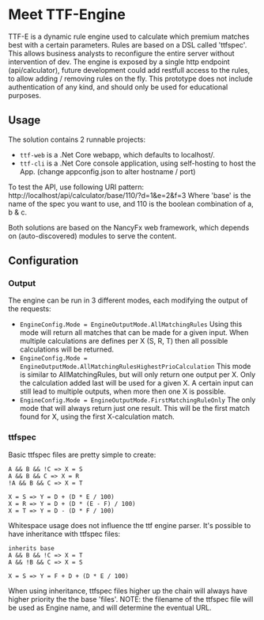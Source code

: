 # Meet TTF-Engine

TTF-E is a dynamic rule engine used to calculate which premium matches best with a certain parameters. Rules are based on a DSL called 'ttfspec'. This allows business analysts to reconfigure the entire server without intervention of dev. The engine is exposed by a single http endpoint (api/calculator), future development could add restfull access to the rules, to allow adding / removing rules on the fly. This prototype does not include authentication of any kind, and should only be used for educational purposes.

## Usage

The solution contains 2 runnable projects:
* `ttf-web` is a .Net Core webapp, which defaults to localhost/. 
* `ttf-cli` is a .Net Core console application, using self-hosting to host the App. (change appconfig.json to alter hostname / port)

To test the API, use following URI pattern: http://localhost/api/calculator/base/110/?d=1&e=2&f=3
Where 'base' is the name of the spec you want to use, and 110 is the boolean combination of a, b & c.
                                                                            
Both solutions are based on the NancyFx web framework, which depends on (auto-discovered) modules to serve the content.

## Configuration

### Output

The engine can be run in 3 different modes, each modifying the output of the requests:
* `EngineConfig.Mode = EngineOutputMode.AllMatchingRules`
Using this mode will return all matches that can be made for a given input. When multiple calculations are defines per X (S, R, T) then all possible calculations will be returned.
* `EngineConfig.Mode = EngineOutputMode.AllMatchingRulesHighestPrioCalculation`
This mode is similar to AllMatchingRules, but will only return one output per X. Only the calculation added last will be used for a given X. A certain input can still lead to multiple outputs, when more then one X is possible.
* `EngineConfig.Mode = EngineOutputMode.FirstMatchingRuleOnly`
The only mode that will always return just one result. This will be the first match found for X, using the first X-calculation match.

### ttfspec
Basic ttfspec files are pretty simple to create:
```
A && B && !C => X = S
A && B && C => X = R
!A && B && C => X = T

X = S => Y = D + (D * E / 100)
X = R => Y = D + (D * (E - F) / 100)
X = T => Y = D - (D * F / 100)
```
Whitespace usage does not influence the ttf engine parser. It's possible to have inheritance with ttfspec files:
```
inherits base
A && B && !C => X = T
A && !B && C => X = S

X = S => Y = F + D + (D * E / 100)
``` 
When using inheritance, ttfspec files higher up the chain will always have higher priority the the base 'files'.
NOTE: the filename of the ttfspec file will be used as Engine name, and will determine the eventual URL.
